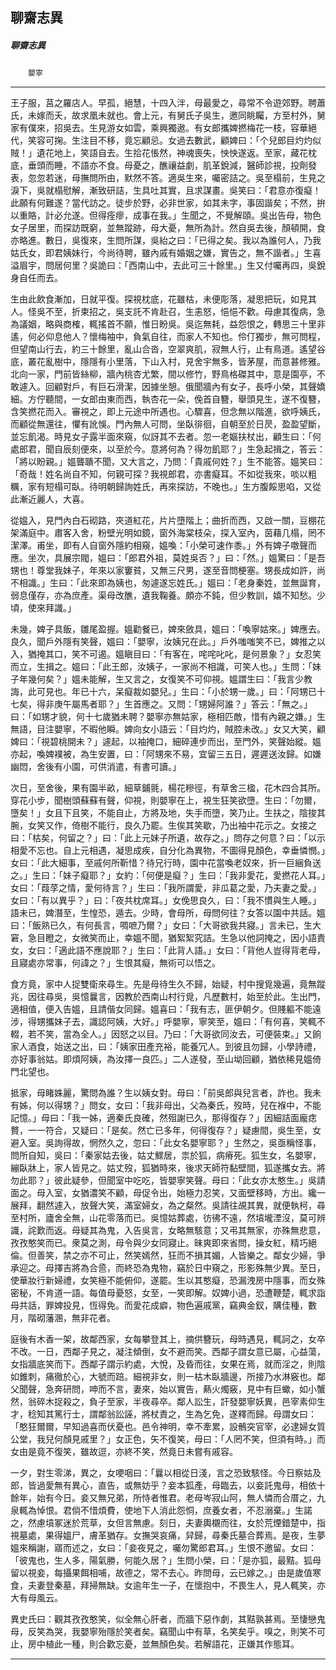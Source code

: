 

## 聊齋志異

##### 聊齋志異
　　`嬰寧`

* * *

王子服，莒之羅店人。早孤，絕慧，十四入泮，母最愛之，尋常不令遊郊野。聘蕭氏，未嫁而夭，故求凰未就也。會上元，有舅氏子吳生，邀同眺矚，方至村外，舅家有僕來，招吳去。生見游女如雲，乘興獨遨。有女郎攜婢撚梅花一枝，容華絕代，笑容可掬。生注目不移，竟忘顧忌。女過去數武，顧婢曰：「个兒郎目灼灼似賊！」遺花地上，笑語自去。生拾花悵然，神魂喪失，怏怏遂返。至家，藏花枕底，垂頭而睡，不語亦不食。母憂之，醮禳益劇，肌革銳減，醫師診視，投劑發表，忽忽若迷，母撫問所由，默然不答。適吳生來，囑密詰之。吳至榻前，生見之淚下，吳就榻慰解，漸致研詰，生具吐其實，且求謀畫。吳笑曰：「君意亦復癡！此願有何難遂？當代訪之。徒步於野，必非世家，如其未字，事固諧矣；不然，拚以重賂，計必允遂。但得痊瘳，成事在我。」生聞之，不覺解頤。吳出告母，物色女子居里，而探訪既窮，並無蹤跡，母大憂，無所為計。然自吳去後，顏頓開，食亦略進。數日，吳復來，生問所謀，吳紿之曰：「已得之矣。我以為誰何人，乃我姑氏女，即君姨妹行，今尚待聘，雖內戚有婚姻之嫌，實告之，無不諧者。」生喜溢眉宇，問居何里？吳詭曰：「西南山中，去此可三十餘里。」生又付囑再四，吳銳身自任而去。

生由此飲食漸加，日就平復。探視枕底，花雖枯，未便彫落，凝思把玩，如見其人。怪吳不至，折柬招之，吳支託不肯赴召，生恚怒，悒悒不歡。母慮其復病，急為議姻，略與商榷，輒搖首不願，惟日盼吳。吳迄無耗，益怨恨之，轉思三十里非遙，何必仰息他人？懷梅袖中，負氣自往，而家人不知也。伶仃獨步，無可問程，但望南山行去，約三十餘里，亂山合沓，空翠爽肌，寂無人行，止有鳥道。遙望谷底，叢花亂樹中，隱隱有小里落，下山入村，見舍宇無多，皆茅屋，而意甚修雅。北向一家，門前皆絲柳，牆內桃杏尤繁，間以修竹，野鳥格磔其中，意是園亭，不敢遽入。回顧對戶，有巨石滑潔，因據坐憩。俄聞牆內有女子，長呼小榮，其聲嬌細。方佇聽間，一女郎由東而西，執杏花一朵，俛首自簪，舉頭見生，遂不復簪，含笑撚花而入。審視之，即上元途中所遇也。心驟喜，但念無以階進，欲呼姨氏，而顧從無還往，懼有訛悞。門內無人可問，坐臥徘徊，自朝至於日昃，盈盈望斷，並忘飢渴。時見女子露半面來窺，似訝其不去者。忽一老嫗扶杖出，顧生曰：「何處郎君，聞自辰刻便來，以至於今。意將何為？得勿飢耶？」生急起揖之，答云：「將以盼親。」媼聾聵不聞，又大言之，乃問：「貴戚何姓？」生不能答。媼笑曰：「奇哉！姓名尚自不知，何親可探？我視郎君，亦書癡耳。不如從我來，啖以粗糲，家有短榻可臥。待明朝歸詢姓氏，再來探訪，不晚也。」生方腹餒思啗，又從此漸近麗人，大喜。

從媼入，見門內白石砌路，夾道紅花，片片墮階上；曲折而西，又啟一關，豆棚花架滿庭中。肅客入舍，粉壁光明如鏡，窗外海棠枝朵，探入室內，茵藉几榻，罔不潔澤。甫坐，即有人自窗外隱約相窺，媼喚：「小榮可速作黍。」外有婢子噭聲而應。坐次，具展宗閥，媼曰：「郎君外祖，莫姓吳否？」曰：「然。」媼驚曰：「是吾甥也！尊堂我妹子，年來以家窶貧，又無三尺男，遂至音問梗塞。甥長成如許，尚不相識。」生曰：「此來即為姨也，匆遽遂忘姓氏。」媼曰：「老身秦姓，並無誕育，弱息僅存，亦為庶產。渠母改醮，遺我鞠養。頗亦不鈍，但少教訓，嬉不知愁。少頃，使來拜識。」

未幾，婢子具飯，雛尾盈握。媼勸餐已，婢來斂具，媼曰：「喚寧姑來。」婢應去。良久，聞戶外隱有笑聲，媼曰：「嬰寧，汝姨兄在此。」戶外嗤嗤笑不已，婢推之以入，猶掩其口，笑不可遏。媼瞋目曰：「有客在，咤咤叱叱，是何景象？」女忍笑而立，生揖之。媼曰：「此王郎，汝姨子，一家尚不相識，可笑人也。」生問：「妹子年幾何矣？」媼未能解，生又言之，女復笑不可仰視。媼謂生曰：「我言少教誨，此可見也。年已十六，呆癡裁如嬰兒。」生曰：「小於甥一歲。」曰：「阿甥已十七矣，得非庚午屬馬者耶？」生首應之。又問：「甥婦阿誰？」答云：「無之。」曰：「如甥才貌，何十七歲猶未聘？嬰寧亦無姑家，極相匹敵，惜有內親之嫌。」生無語，目注嬰寧，不暇他瞬。婢向女小語云：「目灼灼，賊腔未改。」女又大笑，顧婢曰：「視碧桃開未？」遽起，以袖掩口，細碎連步而出，至門外，笑聲始縱。媼亦起，喚婢襆被，為生安置，曰：「阿甥來不易，宜留三五日，遲遲送汝歸。如嫌幽悶，舍後有小園，可供消遣，有書可讀。」

次日，至舍後，果有園半畝，細草鋪氈，楊花糝徑，有草舍三楹，花木四合其所。穿花小步，聞樹頭蘇蘇有聲，仰視，則嬰寧在上，視生狂笑欲墮。生曰：「勿爾，墮矣！」女且下且笑，不能自止，方將及地，失手而墮，笑乃止。生扶之，陰捘其腕，女笑又作，倚樹不能行，良久乃罷。生俟其笑歇，乃出袖中花示之。女接之曰：「枯矣，何留之？」曰：「此上元妹子所遺，故存之。」問存之何意？曰：「以示相愛不忘也。自上元相遇，凝思成疾，自分化為異物，不圖得見顏色，幸垂憐憫。」女曰：「此大細事，至戚何所靳惜？待兄行時，園中花當喚老奴來，折一巨綑負送之。」生曰：「妹子癡耶？」女約：「何便是癡？」生曰：「我非愛花，愛撚花人耳。」女曰：「葭莩之情，愛何待言？」生曰：「我所謂愛，非瓜葛之愛，乃夫妻之愛。」女曰：「有以異乎？」曰：「夜共枕席耳。」女俛思良久，曰：「我不慣與生人睡。」語未已，婢潛至，生惶恐，遁去。少時，會母所，母問何往？女答以園中共話。媼曰：「飯熟已久，有何長言，啁嗻乃爾？」女曰：「大哥欲我共寢。」言未已，生大窘，急目瞪之，女微笑而止，幸媼不聞，猶絮絮究詰。生急以他詞掩之，因小語責女，女曰：「適此語不應說耶？」生曰：「此背人語。」女曰：「背他人豈得背老母，且寢處亦常事，何諱之？」生恨其癡，無術可以悟之。

食方竟，家中人捉雙衛來尋生。先是母待生久不歸，始疑，村中搜覓幾遍，竟無蹤兆，因往尋吳，吳憶曩言，因教於西南山村行覓，凡歷數村，始至於此。生出門，適相值，便入告媼，且請偕女同歸。媼喜曰：「我有志，匪伊朝夕。但賤軀不能遠涉，得甥攜妹子去，識認阿姨，大好。」呼嬰寧，寧笑至，媼曰：「有何喜，笑輒不輟，若不笑，當為全人。」因怒之以目。乃曰：「大哥欲同汝去，可便裝束。」又餉家人酒食，始送之出，曰：「姨家田產充裕，能養冗人。到彼且勿歸，小學詩禮，亦好事翁姑。即煩阿姨，為汝擇一良匹。」二人遂發，至山坳回顧，猶依稀見媼倚門北望也。

抵家，母睹姝麗，驚問為誰？生以姨女對。母曰：「前吳郎與兒言者，詐也。我未有姊，何以得甥？」問女，女曰：「我非母出，父為秦氏，歿時，兒在褓中，不能記憶。」母曰：「我一姊，適秦氏良確，然殂謝已久，那得復存？」因細詰面龐痣贅，一一符合，又疑曰：「是矣。然亡已多年，何得復存？」疑慮間，吳生至，女避入室。吳詢得故，惘然久之，忽曰：「此女名嬰寧耶？」生然之，吳亟稱怪事，問所自知，吳曰：「秦家姑去後，姑丈鰥居，祟於狐，病瘠死。狐生女，名嬰寧，繃臥牀上，家人皆見之。姑丈歿，狐猶時來，後求天師符黏壁間，狐遂攜女去。將勿此耶？」彼此疑參，但聞室中吃吃，皆嬰寧笑聲。母曰：「此女亦太憨生。」吳請面之。母入室，女猶濃笑不顧，母促令出，始極力忍笑，又面壁移時，方出。纔一展拜，翻然遽入，放聲大笑，滿室婦女，為之粲然。吳請往覘其異，就便執柯，尋至村所，廬舍全無，山花零落而已。吳憶姑葬處，彷彿不遠，然墳壠湮沒，莫可辨識，詫歎而返。母疑其為鬼，入告吳言，女略無駭意；又弔其無家，亦殊無悲意，孜孜憨笑而已。衆莫之測，母令與少女同寢止。昧爽即來省問，操女紅，精巧絕倫。但善笑，禁之亦不可止，然笑嫣然，狂而不損其媚，人皆樂之。鄰女少婦，爭承迎之。母擇吉將為合巹，而終恐為鬼物，竊於日中窺之，形影殊無少異。至日，使華妝行新婦禮，女笑極不能俯仰，遂罷。生以其憨癡，恐漏洩房中隱事，而女殊密秘，不肯道一語。每值母憂怒，女至，一笑即解。奴婢小過，恐遭鞭楚，輒求詣母共話，罪婢投見，恆得免。而愛花成癖，物色遍戚黨，竊典金釵，購佳種，數月，階砌藩溷，無非花者。

庭後有木香一架，故鄰西家，女每攀登其上，摘供簪玩，母時遇見，輒訶之，女卒不改。一日，西鄰子見之，凝注傾倒，女不避而笑。西鄰子謂女意已屬，心益蕩，女指牆底笑而下。西鄰子謂示約處，大悅，及昏而往，女果在焉，就而淫之，則陰如錐刺，痛徹於心，大號而踣。細視非女，則一枯木臥牆邊，所接乃水淋竅也。鄰父聞聲，急奔研問，呻而不言，妻來，始以實告，爇火燭竅，見中有巨蠍，如小蟹然，翁碎木捉殺之，負子至家，半夜尋卒。鄰人訟生，訐發嬰寧妖異，邑宰素仰生才，稔知其篤行士，謂鄰翁訟誣，將杖責之，生為乞免，遂釋而歸。母謂女曰：「憨狂爾爾，早知過喜而伏憂也。邑令神明，幸不牽累，設鶻突官宰，必逮婦女質公堂，我兒何顏見戚里？」女正色，矢不復笑，母曰：「人罔不笑，但須有時。」而女由是竟不復笑，雖故逗，亦終不笑，然竟日未嘗有戚容。

一夕，對生零涕，異之，女哽咽曰：「曩以相從日淺，言之恐致駭怪。今日察姑及郎，皆過愛無有異心，直告，或無妨乎？妾本狐產，母臨去，以妾託鬼母，相依十餘年，始有今日。妾又無兄弟，所恃者惟君。老母岑寂山阿，無人憐而合厝之，九泉輒為悼恨。君倘不惜煩費，使地下人消此怨恫，庶養女者，不忍溺棄。」生諾之，然慮墳冢迷於荒草，女但言無慮。刻日，夫妻輿櫬而往，女於荒煙錯楚中，指視墓處，果得媼尸，膚革猶存。女撫哭哀痛，舁歸，尋秦氏墓合葬焉。是夜，生夢媼來稱謝，寤而述之，女曰：「妾夜見之，囑勿驚郎君耳。」生恨不邀留。女曰：「彼鬼也，生人多，陽氣勝，何能久居？」生問小榮，曰：「是亦狐，最黠。狐母留以視妾，每攝果餌相哺，故德之，常不去心。昨問母，云已嫁之。」由是歲值寒食，夫妻登秦墓，拜掃無缺。女逾年生一子，在懷抱中，不畏生人，見人輒笑，亦大有母風云。

異史氏曰：觀其孜孜憨笑，似全無心肝者，而牆下惡作劇，其黠孰甚焉。至悽戀鬼母，反笑為哭，我嬰寧殆隱於笑者矣。竊聞山中有草，名笑矣乎。嗅之，則笑不可止，房中植此一種，則合歡忘憂，並無顏色矣。若解語花，正嫌其作態耳。

* * *

